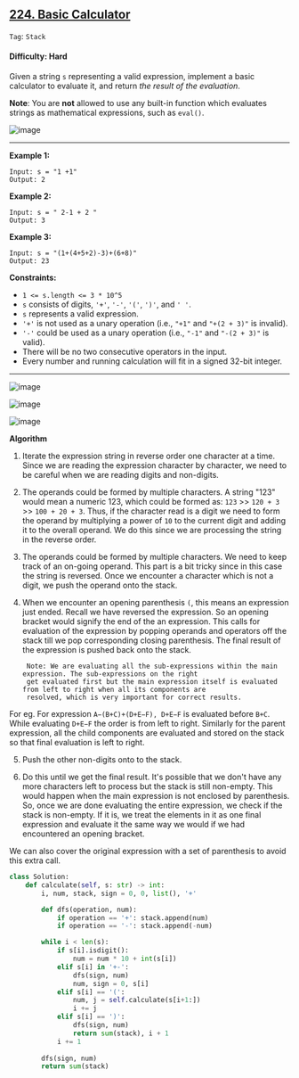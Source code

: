 ## [224. Basic Calculator](https://leetcode.com/problems/basic-calculator/)

```Tag```: ```Stack```

#### Difficulty: Hard

Given a string ```s``` representing a valid expression, implement a basic calculator to evaluate it, and return _the result of the evaluation_.

__Note__: You are __not__ allowed to use any built-in function which evaluates strings as mathematical expressions, such as ```eval()```.

![image](https://user-images.githubusercontent.com/35042430/227119949-ed512e60-429d-48d2-950d-0781bf210bba.png)

---

__Example 1:__
```
Input: s = "1 +1"
Output: 2
```

__Example 2:__
```
Input: s = " 2-1 + 2 "
Output: 3
```

__Example 3:__
```
Input: s = "(1+(4+5+2)-3)+(6+8)"
Output: 23
```

__Constraints:__

- ```1 <= s.length <= 3 * 10^5```
- ```s``` consists of digits, ```'+'```, ```'-'```, ```'('```, ```')'```, and ```' '```.
- ```s``` represents a valid expression.
- ```'+'``` is not used as a unary operation (i.e., ```"+1"``` and ```"+(2 + 3)"``` is invalid).
- ```'-'``` could be used as a unary operation (i.e., ```"-1"``` and ```"-(2 + 3)"``` is valid).
- There will be no two consecutive operators in the input.
- Every number and running calculation will fit in a signed 32-bit integer.

---

![image](https://leetcode.com/problems/basic-calculator/Figures/224/Basic_Calculator_0.png)

![image](https://leetcode.com/problems/basic-calculator/Figures/224/Basic_Calculator_1.png)

![image](https://leetcode.com/problems/basic-calculator/Figures/224/Basic_Calculator_2.png)

__Algorithm__

1. Iterate the expression string in reverse order one character at a time. Since we are reading the expression character by character, we need to be careful when we are reading digits and non-digits.

2. The operands could be formed by multiple characters. A string "123" would mean a numeric 123, which could be formed as: ```123``` >> ```120 + 3``` >> ```100 + 20 + 3```. Thus, if the character read is a digit we need to form the operand by multiplying a power of ```10``` to the current digit and adding it to the overall operand. We do this since we are processing the string in the reverse order.

3. The operands could be formed by multiple characters. We need to keep track of an on-going operand. This part is a bit tricky since in this case the string is reversed. Once we encounter a character which is not a digit, we push the operand onto the stack.

4. When we encounter an opening parenthesis ```(```, this means an expression just ended. Recall we have reversed the expression. So an opening bracket would signify the end of the an expression. This calls for evaluation of the expression by popping operands and operators off the stack till we pop corresponding closing parenthesis. The final result of the expression is pushed back onto the stack.

        Note: We are evaluating all the sub-expressions within the main expression. The sub-expressions on the right 
        get evaluated first but the main expression itself is evaluated from left to right when all its components are 
        resolved, which is very important for correct results.

For eg. For expression ```A−(B+C)+(D+E−F), D+E−F``` is evaluated before ```B+C```. While evaluating ```D+E−F``` the order is from left to right. Similarly for the parent expression, all the child components are evaluated and stored on the stack so that final evaluation is left to right.

5. Push the other non-digits onto to the stack.

6. Do this until we get the final result. It's possible that we don't have any more characters left to process but the stack is still non-empty. This would happen when the main expression is not enclosed by parenthesis. So, once we are done evaluating the entire expression, we check if the stack is non-empty. If it is, we treat the elements in it as one final expression and evaluate it the same way we would if we had encountered an opening bracket.

We can also cover the original expression with a set of parenthesis to avoid this extra call.

```Python
class Solution:
    def calculate(self, s: str) -> int:
        i, num, stack, sign = 0, 0, list(), '+'

        def dfs(operation, num):
            if operation == '+': stack.append(num)
            if operation == '-': stack.append(-num)

        while i < len(s):
            if s[i].isdigit():
                num = num * 10 + int(s[i])
            elif s[i] in '+-':
                dfs(sign, num)
                num, sign = 0, s[i]
            elif s[i] == '(':
                num, j = self.calculate(s[i+1:])
                i += j
            elif s[i] == ')':
                dfs(sign, num)
                return sum(stack), i + 1
            i += 1
        
        dfs(sign, num)
        return sum(stack)
```
